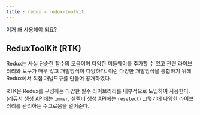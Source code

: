 ```yaml
---
title : redux > redux-toolkit
---
```




이거 왜 사용해야 되요?

## ReduxToolKit (RTK)

Redux는 사실 단순한 함수의 모음이며 다양한 미들웨어를 추가할 수 있고 관련 라이브러리와 도구가 매우 많고 개발방식이 다양하다. 이런 다양한 개발방식을 통합하기 위해 Redux에서 직접 개발도구를 만들어 공개하였다.



RTK은 Redux를 구성하는 다양한 필수 라이브러리를 내부적으로 도입하여 사용한다. (리듀서 생성 API에는 `immer`, 셀렉터 생성 API에는 `reselect`) 그렇기에 다양한 라이브러리를 관리하는 수고로움을 덜어준다.



